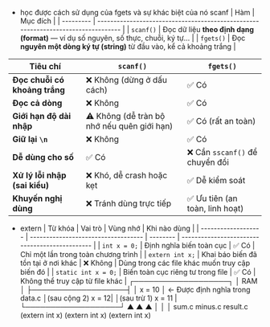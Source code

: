 - học được cách sử dụng của fgets và sự khác biệt của nó scanf
| Hàm       | Mục đích                                                                          |
| --------- | --------------------------------------------------------------------------------- |
| `scanf()` | Đọc dữ liệu **theo định dạng (format)** — ví dụ số nguyên, số thực, chuỗi, ký tự… |
| `fgets()` | Đọc **nguyên một dòng ký tự (string)** từ đầu vào, kể cả khoảng trắng             |

| Tiêu chí                      | `scanf()`                                   | `fgets()`                      |
| ----------------------------- | ------------------------------------------- | ------------------------------ |
| **Đọc chuỗi có khoảng trắng** | ❌ Không (dừng ở dấu cách)                   | ✅ Có                           |
| **Đọc cả dòng**               | ❌ Không                                     | ✅ Có                           |
| **Giới hạn độ dài nhập**      | ⚠️ Không (dễ tràn bộ nhớ nếu quên giới hạn) | ✅ Có (rất an toàn)             |
| **Giữ lại `\n`**              | ❌ Không                                     | ✅ Có                           |
| **Dễ dùng cho số**            | ✅ Có                                        | ❌ Cần `sscanf()` để chuyển đổi |
| **Xử lý lỗi nhập (sai kiểu)** | ❌ Khó, dễ crash hoặc kẹt                    | ✅ Dễ kiểm soát                 |
| **Khuyến nghị dùng**          | ❌ Tránh dùng trực tiếp                      | ✅ Ưu tiên (an toàn, linh hoạt) |

- extern
| Từ khóa             | Vai trò                             | Vùng nhớ | Khi nào dùng                                   |
| ------------------- | ----------------------------------- | -------- | ---------------------------------------------- |
| `int x = 0;`        | Định nghĩa biến toàn cục            | ✅ Có     | Chỉ một lần trong toàn chương trình            |
| `extern int x;`     | Khai báo biến đã tồn tại ở nơi khác | ❌ Không  | Dùng trong các file khác muốn truy cập biến đó |
| `static int x = 0;` | Biến toàn cục riêng tư trong file   | ✅ Có     | Không thể truy cập từ file khác                |
          ┌───────────────────┐
          │       RAM         │
          ├───────────────────┤
          │   x = 10          │ ← Được định nghĩa trong data.c
          │(sau cộng 2) x = 12| 
          │(sau trừ 1) x = 11 |
          └───────────────────┘
               ▲      ▲      ▲
               │      │      │
          sum.c   minus.c   result.c
(extern int x) (extern int x) (extern int x)


